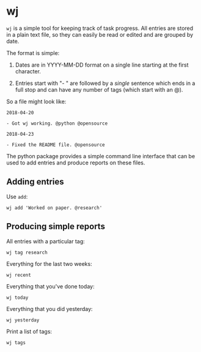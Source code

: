 # wj

`wj` is a simple tool for keeping track of task progress. All entries
are stored in a plain text file, so they can easily be read or edited
and are grouped by date.

The format is simple:

1. Dates are in YYYY-MM-DD format on a single line starting at the
   first character.

2. Entries start with "- " are followed by a *single* sentence which
   ends in a full stop and can have any number of tags (which start
   with an @).

So a file might look like:

    2018-04-20
    
    - Got wj working. @python @opensource
    
    2018-04-23
    
    - Fixed the README file. @opensource

The python package provides a simple command line interface that can
be used to add entries and produce reports on these files.

## Adding entries

Use `add`:

    wj add 'Worked on paper. @research'

## Producing simple reports

All entries with a particular tag:

    wj tag research

Everything for the last two weeks:

    wj recent

Everything that you've done today:

    wj today

Everything that you did yesterday:

    wj yesterday

Print a list of tags:

    wj tags

